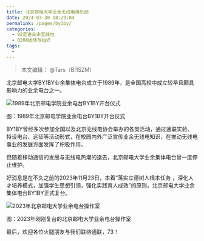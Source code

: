 ```yaml
---
title: 北京邮电大学业余无线电俱乐部
date: 2024-03-30 18:29:04
permalink: /pages/by1by/
categories:
  - 02走进业余无线电
  - 0208团体与组织
tags:
  - 
---
```


>本文编辑： @Tars（BI1SZM）

北京邮电大学BY1BY业余集体电台成立于1989年，是全国高校中成立较早且颇具影响力的业余电台之一。

![1989年北京邮电学院业余电台BY1BY开台仪式](/img/0208/tars_1989.png)

图：1989年北京邮电学院业余电台BY1BY开台仪式

BY1BY曾经多次参加全国以及北京无线电协会举办的各类活动，通过通联实验、特设电台、远征等活动形式，在校园内外广泛宣传业余无线电知识，在推动无线电事业的发展方面发挥了积极作用。

但随着移动通信的发展与无线电热潮的退去，北京邮电大学业余集体电台曾一度停止维护。

好消息是在不久之前的2023年11月23日，本着“落实立德树人根本任务 ，深化人才培养模式，加强学生思想引领，强化实践育人成效”的原则，北京邮电大学业余集体电台BY1BY正式复台。

![2023年北京邮电大学业余电台操作室](/img/0208/tars_2023.jpg)

图：2023年刚刚复台的北京邮电大学业余电台操作室

最后，欢迎各位火腿朋友与我们联络通联，73！
